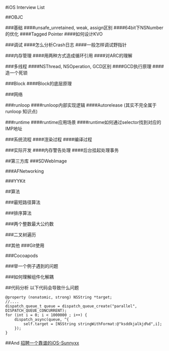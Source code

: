 #iOS Interview List

##OBJC

###基础
####unsafe_unretained, weak, assign区别
####64bit下NSNumber的优化
####Tagged Pointer
####如何设计KVO


###调试
####怎么分析Crash日志
####一般怎样调试野指针


###内存管理
####用两种方式造成循环引用
####对ARC的理解

###多线程
####NSThread, NSOperation, GCD区别
####GCD执行原理
####造一个死锁


###Block
####Block的底层原理

###网络


###runloop
####runloop内部实现逻辑
####Autorelease (其实不完全属于runloop 知识点)

###runtime
####runtime应用场景
####runtime如何通过selector找到对应的IMP地址

###系统流程
####渲染过程
####编译过程

###实际开发
####内存警告处理
####后台挂起处理事务












##第三方库
###SDWebImage

###AFNetworking

###YYKit

##算法

###最短路径算法

###排序算法

###两个整数最大公约数

###二叉树遍历

##其他
###Git使用

###Cocoapods

###举一个例子遇到的问题

###如何理解组件化解耦

##代码分析
以下代码会导致什么问题

```objc
@property (nonatomic, strong) NSString *target;
//....
dispatch_queue_t queue = dispatch_queue_create("parallel", DISPATCH_QUEUE_CONCURRENT);
for (int i = 0; i < 1000000 ; i++) {
    dispatch_async(queue, ^{
        self.target = [NSString stringWithFormat:@"ksddkjalkjd%d",i];
    });
}
```

##And
[招聘一个靠谱的iOS-Sunnyxx](https://github.com/ChenYilong/iOSInterviewQuestions/blob/master/01%E3%80%8A%E6%8B%9B%E8%81%98%E4%B8%80%E4%B8%AA%E9%9D%A0%E8%B0%B1%E7%9A%84iOS%E3%80%8B%E9%9D%A2%E8%AF%95%E9%A2%98%E5%8F%82%E8%80%83%E7%AD%94%E6%A1%88/%E3%80%8A%E6%8B%9B%E8%81%98%E4%B8%80%E4%B8%AA%E9%9D%A0%E8%B0%B1%E7%9A%84iOS%E3%80%8B%E9%9D%A2%E8%AF%95%E9%A2%98%E5%8F%82%E8%80%83%E7%AD%94%E6%A1%88%EF%BC%88%E4%B8%8A%EF%BC%89.md#12-arc%E4%B8%8B%E4%B8%8D%E6%98%BE%E5%BC%8F%E6%8C%87%E5%AE%9A%E4%BB%BB%E4%BD%95%E5%B1%9E%E6%80%A7%E5%85%B3%E9%94%AE%E5%AD%97%E6%97%B6%E9%BB%98%E8%AE%A4%E7%9A%84%E5%85%B3%E9%94%AE%E5%AD%97%E9%83%BD%E6%9C%89%E5%93%AA%E4%BA%9B)